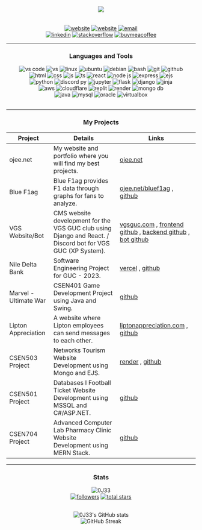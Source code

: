    <p align="center">
      <br />
      <br />
      <img src="https://ojee.net/res/ojee.svg" />
      <br />
      <br />
      <br />
      <a href="https://ojee.net">
         <img alt="website" title="My Website" src="https://custom-icon-badges.demolab.com/badge/-ojee.net-00FFFF?style=for-the-badge&logo=globe&logoColor=black%22"/></a>
      <a href="https://ojee.net/bluef1ag">
         <img alt="website" title="Blue F1ag" src="https://custom-icon-badges.demolab.com/badge/-ojee.net/bluef1ag-000022?style=for-the-badge&logo=globe&logoColor=white%22"/></a>
      <a href="mailto:contact@ojee.net">
         <img alt="email" title="My email" src="https://custom-icon-badges.demolab.com/badge/-contact@ojee.net-00AAAA?style=for-the-badge&logo=mail&logoColor=white%22"/></a>
      <br />
      <a href="https://www.linkedin.com/in/omargamaleldin/">
         <img alt="linkedin" title="LinkedIn" src="https://img.shields.io/badge/LinkedIn-0077B5?style=for-the-badge&logo=linkedin&logoColor=white"/></a>
      <a href="https://stackoverflow.com/users/19247380/ojee">
         <img alt="stackoverflow" title="Stack Overflow" src="https://img.shields.io/badge/stackoverflow-F48225?style=for-the-badge&logo=stackoverflow&logoColor=white"/></a>
      <a href="https://www.buymeacoffee.com/ojee">
         <img alt="buymeacoffee" title="Buy me a coffee" src="https://img.shields.io/badge/buy_me_a_coffee-FFE01A?style=for-the-badge&logo=buymeacoffee&logoColor=black"/></a>
   </p>

---

<h3 align="center">Languages and Tools</h3>

<div align="center">
   <div>
   <img alt="vs code" title="VS Code" src="https://custom-icon-badges.demolab.com/badge/-vs code-0078d7?style=for-the-badge&logo=visualstudiocode&logoColor=white"/>
   <img alt="vs" title="VS" src="https://custom-icon-badges.demolab.com/badge/-vs-603b74?style=for-the-badge&logo=visualstudio&logoColor=white"/>
   <img alt="linux" title="Linux" src="https://custom-icon-badges.demolab.com/badge/-linux-FCC624?style=for-the-badge&logo=linux&logoColor=black"/>
   <img alt="ubuntu" title="Ubuntu" src="https://custom-icon-badges.demolab.com/badge/-ubuntu-dd4814?style=for-the-badge&logo=ubuntu&logoColor=white"/>
   <img alt="debian" title="Debian" src="https://custom-icon-badges.demolab.com/badge/-debian-d70a53?style=for-the-badge&logo=debian&logoColor=white"/>
   <img alt="bash" title="Bash" src="https://custom-icon-badges.demolab.com/badge/-bash-313131?style=for-the-badge&logo=bash&logoColor=black"/>
   <img alt="git" title="Git" src="https://custom-icon-badges.demolab.com/badge/-git-f34f29?style=for-the-badge&logo=git&logoColor=white"/>
   <img alt="github" title="Github" src="https://custom-icon-badges.demolab.com/badge/-github-171515?style=for-the-badge&logo=github&logoColor=white"/>
   <br />
   <img alt="html" title="HTML" src="https://custom-icon-badges.demolab.com/badge/-html-e34c26?style=for-the-badge&logo=html5&logoColor=white"/>
   <img alt="css" title="CSS" src="https://custom-icon-badges.demolab.com/badge/-css-264de4?style=for-the-badge&logo=css3&logoColor=white"/>
   <img alt="js" title="JS" src="https://custom-icon-badges.demolab.com/badge/-js-F0DB4F?style=for-the-badge&logo=javascript&logoColor=black"/>
   <img alt="ts" title="TS" src="https://custom-icon-badges.demolab.com/badge/-ts-007acc?style=for-the-badge&logo=typescript&logoColor=white"/>
   <img alt="react" title="React" src="https://custom-icon-badges.demolab.com/badge/-react-61dbfb?style=for-the-badge&logo=react&logoColor=black"/>
   <img alt="node js" title="Node JS" src="https://custom-icon-badges.demolab.com/badge/-node js-3c873a?style=for-the-badge&logo=nodejs&logoColor=white"/>
   <img alt="express" title="Express" src="https://custom-icon-badges.demolab.com/badge/-express-333331?style=for-the-badge&logo=express&logoColor=white"/>
   <img alt="ejs" title="EJS" src="https://custom-icon-badges.demolab.com/badge/-ejs-90A93A?style=for-the-badge&logo=ejs&logoColor=white"/>
   <br />
   <img alt="python" title="Python" src="https://custom-icon-badges.demolab.com/badge/-python-306998?style=for-the-badge&logo=python&logoColor=white"/>
   <img alt="discord py" title="Discord Py" src="https://custom-icon-badges.demolab.com/badge/-discord py-7289d9?style=for-the-badge&logo=discord&logoColor=white"/>
   <img alt="jupyter" title="Jupyter" src="https://custom-icon-badges.demolab.com/badge/-jupyter-F37726?style=for-the-badge&logo=jupyter&logoColor=white"/>
   <img alt="flask" title="Flask" src="https://custom-icon-badges.demolab.com/badge/-flask-000000?style=for-the-badge&logo=flask&logoColor=white"/>
   <img alt="django" title="Django" src="https://custom-icon-badges.demolab.com/badge/-django-092e20?style=for-the-badge&logo=django&logoColor=white"/>
   <img alt="jinja" title="Jinja" src="https://custom-icon-badges.demolab.com/badge/-jinja-000000?style=for-the-badge&logo=jinja&logoColor=white"/>
   <br />
   <img alt="aws" title="AWS" src="https://custom-icon-badges.demolab.com/badge/-aws-ffffff?style=for-the-badge&logo=aws&logoColor=black"/>
   <img alt="cloudflare" title="Cloudflare" src="https://custom-icon-badges.demolab.com/badge/-cloudflare-f38020?style=for-the-badge&logo=cloudflare&logoColor=white"/>
   <img alt="replit" title="Replit" src="https://custom-icon-badges.demolab.com/badge/-replit-F8640A?style=for-the-badge&logo=replit&logoColor=white"/>
   <img alt="render" title="Render" src="https://custom-icon-badges.demolab.com/badge/-render-45E0B5?style=for-the-badge&logo=render&logoColor=white"/>
   <img alt="mongo db" title="Mongo DB" src="https://custom-icon-badges.demolab.com/badge/-mongo db-589636?style=for-the-badge&logo=mongodb&logoColor=white"/>
   <br />
   <img alt="java" title="Java" src="https://custom-icon-badges.demolab.com/badge/-java-f89820?style=for-the-badge&logo=java&logoColor=white"/>
   <img alt="mysql" title="MySQL" src="https://custom-icon-badges.demolab.com/badge/-mysql-00758f?style=for-the-badge&logo=mysql&logoColor=white"/>
   <img alt="oracle" title="Oracle" src="https://custom-icon-badges.demolab.com/badge/-oracle-f80000?style=for-the-badge&logo=oracle&logoColor=white"/>
   <img alt="virtualbox" title="Virtual Box" src="https://custom-icon-badges.demolab.com/badge/-virtual box-2e3156?style=for-the-badge&logo=virtualbox&logoColor=white"/>
   </div>
</div>
<br />

---

   <h3 align="center">My Projects</h3>

   | Project | Details | Links |
   |----------|----------|----------|
   | ojee.net | My website and portfolio where you will find my best projects. | [ojee.net](https://ojee.net) |
   | Blue F1ag | Blue F1ag provides F1 data through graphs for fans to analyze. | [ojee.net/bluef1ag](https://ojee.net/bluef1ag) , [github](https://github.com/0J33/BlueF1ag) |
   | VGS Website/Bot | CMS website development for the VGS GUC club using Django and React. / Discord bot for VGS GUC (XP System). | [vgsguc.com](https://vgs-react-frontend.pages.dev/) , [frontend github](https://github.com/0J33/VGS-Frontend) , [backend github](https://github.com/0J33/VGS-Backend) , [bot github](https://github.com/0J33/VGS-Discord-Bot) |
   | Nile Delta Bank | Software Engineering Project for GUC - 2023. | [vercel](https://nile-delta-bank.vercel.app/) , [github](https://github.com/0J33/nile-delta-bank)|
   | Marvel - Ultimate War | CSEN401 Game Development Project using Java and Swing. | [github](https://github.com/0J33/MUW) |
   | Lipton Appreciation | A website where Lipton employees can send messages to each other. | [liptonappreciation.com](https://liptonappreciation.0j33.repl.co/) , [github](https://github.com/0J33/Lipton-Appreciation) |
   | CSEN503 Project | Networks Tourism Website Development using Mongo and EJS. | [render](https://mohabolayan.onrender.com/) , [github](https://github.com/0J33/CSEN501-Project) |
   | CSEN501 Project | Databases I Football Ticket Website Development using MSSQL and C#/ASP.NET. | [github](https://github.com/0J33/CSEN501-Project) |
   | CSEN704 Project | Advanced Computer Lab Pharmacy Clinic Website Development using MERN Stack. | [github](https://github.com/0J33/CSEN704-Project) |

---

<h3 align="center">Stats</h3>

<div align="center">
   
   <img src="https://komarev.com/ghpvc/?username=0J33&label=Profile%20views&color=0e75b6&style=for-the-badge" alt="0J33" />
   <br />
   <a href="https://github.com/0J33?tab=followers">
      <img alt="followers" title="Follow me on Github" src="https://custom-icon-badges.demolab.com/github/followers/0J33?color=236ad3&labelColor=1155ba&style=for-the-badge&logo=person-add&label=Follow&logoColor=white"/></a>
   <a href="https://github.com/0J33?tab=repositories&sort=stargazers">
      <img alt="total stars" title="Total stars on GitHub" src="https://custom-icon-badges.demolab.com/github/stars/0J33?color=55960c&style=for-the-badge&labelColor=488207&logo=star"/></a>
   <br /><br />
   
   ![0J33's GitHub stats](https://github-readme-stats.vercel.app/api?username=0J33&show_icons=true&theme=react&rank_icon=github&hide=issues,contribs,stars)
   <br />
   ![GitHub Streak](https://streak-stats.demolab.com?user=0J33&theme=react&border_radius=4.5)
   
</div>
